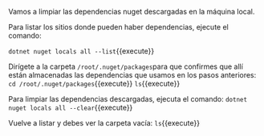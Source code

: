 Vamos a limpiar las dependencias nuget descargadas en la máquina local.

Para listar los sitios donde pueden haber dependencias, ejecute el comando: 

`dotnet nuget locals all --list`{{execute}}

Dirígete a la carpeta `/root/.nuget/packages`para que confirmes que allí están almacenadas las dependencias que usamos en los pasos anteriores:
`cd /root/.nuget/packages`{{execute}}
`ls`{{execute}}

Para limpiar las dependencias descargadas, ejecuta el comando:
`dotnet nuget locals all --clear`{{execute}}

Vuelve a listar y debes ver la carpeta vacía:
`ls`{{execute}}
